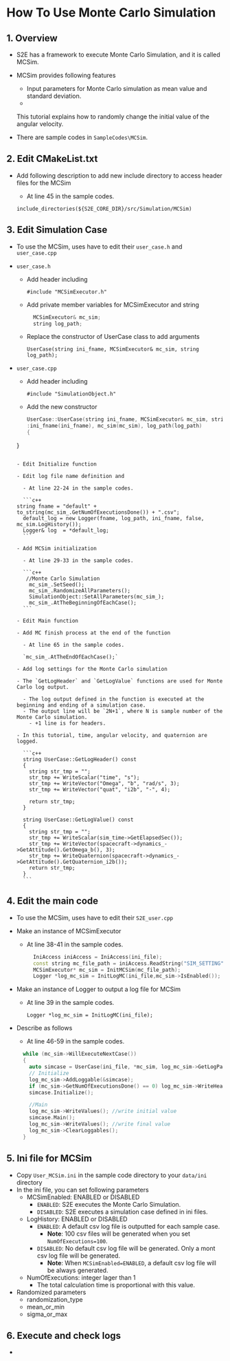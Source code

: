 # How To Use Monte Carlo Simulation

## 1.  Overview

- S2E has a framework to execute Monte Carlo Simulation, and it is called MCSim.

- MCSim provides following features

  - Input parameters for Monte Carlo simulation as mean value and standard deviation.
  - 

  This tutorial explains how to randomly change the initial value of the angular velocity.

- There are sample codes in `SampleCodes\MCSim`.

## 2. Edit CMakeList.txt

- Add following description to add new include directory to access header files for the MCSim

  - At line 45 in the sample codes.
  
  `include_directories(${S2E_CORE_DIR}/src/Simulation/MCSim)`

## 3. Edit Simulation Case

- To use the MCSim, uses have to edit their `user_case.h` and `user_case.cpp`

- `user_case.h`

  - Add header including

    `#include "MCSimExecutor.h"`

  - Add private member variables for MCSimExecutor and string

    ```c++
      MCSimExecutor& mc_sim;
      string log_path;
    ```

  - Replace the constructor of UserCase class to add arguments

    `UserCase(string ini_fname, MCSimExecutor& mc_sim, string log_path);`

- `user_case.cpp`

  - Add header including

    `#include "SimulationObject.h"`
    
  - Add the new constructor
  
    ```c++
    UserCase::UserCase(string ini_fname, MCSimExecutor& mc_sim, string log_path)
    :ini_fname(ini_fname), mc_sim(mc_sim), log_path(log_path)
    {
  }
    ```

  - Edit Initialize function
  
    - Edit log file name definition and 
  
      - At line 22-24 in the sample codes.
    
      ```c++
    string fname = "default" + to_string(mc_sim_.GetNumOfExecutionsDone()) + ".csv";
      default_log = new Logger(fname, log_path, ini_fname, false, mc_sim.LogHistory());
      Logger& log  = *default_log;
      ```
      
    - Add MCSim initialization
  
      - At line 29-33 in the sample codes.
  
      ```c++
       //Monte Carlo Simulation
        mc_sim_.SetSeed();
        mc_sim_.RandomizeAllParameters();
        SimulationObject::SetAllParameters(mc_sim_);
        mc_sim_.AtTheBeginningOfEachCase();
      ```
  
  - Edit Main function
  
    - Add MC finish process at the end of the function
  
      - At line 65 in the sample codes.
  
      `mc_sim_.AtTheEndOfEachCase();`
  
  - Add log settings for the Monte Carlo simulation
  
    - The `GetLogHeader` and `GetLogValue` functions are used for Monte Carlo log output. 
  
      - The log output defined in the function is executed at the beginning and ending of a simulation case.  
      - The output line will be `2N+1`, where N is sample number of the Monte Carlo simulation.
        - +1 line is for headers.
  
    - In this tutorial, time, angular velocity, and quaternion are logged.
  
      ```c++
      string UserCase::GetLogHeader() const
      {
        string str_tmp = "";
        str_tmp += WriteScalar("time", "s");
        str_tmp += WriteVector("Omega", "b", "rad/s", 3);
        str_tmp += WriteVector("quat", "i2b", "-", 4);
      
        return str_tmp;
      }
      
      string UserCase::GetLogValue() const
      {
        string str_tmp = "";
        str_tmp += WriteScalar(sim_time->GetElapsedSec());
        str_tmp += WriteVector(spacecraft->dynamics_->GetAttitude().GetOmega_b(), 3);
        str_tmp += WriteQuaternion(spacecraft->dynamics_->GetAttitude().GetQuaternion_i2b());
        return str_tmp;
      }
      ```

## 4. Edit the main code

- To use the MCSim, uses have to edit their `S2E_user.cpp`

- Make an instance of MCSimExecutor

  - At line 38-41 in the sample codes.

    ```c++
      IniAccess iniAccess = IniAccess(ini_file);
      const string mc_file_path = iniAccess.ReadString("SIM_SETTING", "mcsim_file");
      MCSimExecutor* mc_sim = InitMCSim(mc_file_path);
      Logger *log_mc_sim = InitLogMC(ini_file,mc_sim->IsEnabled());
    ```
    
    

- Make an instance of Logger to output a log file for MCSim

  - At line 39 in the sample codes.

    `Logger *log_mc_sim = InitLogMC(ini_file);`

- Describe as follows

  - At line 46-59 in the sample codes.

  ```c++
    while (mc_sim->WillExecuteNextCase())
    {
      auto simcase = UserCase(ini_file, *mc_sim, log_mc_sim->GetLogPath());
      // Initialize
      log_mc_sim->AddLoggable(&simcase);
      if (mc_sim->GetNumOfExecutionsDone() == 0) log_mc_sim->WriteHeaders();
      simcase.Initialize();
  
      //Main
      log_mc_sim->WriteValues(); //write initial value
      simcase.Main();
      log_mc_sim->WriteValues(); //write final value
      log_mc_sim->ClearLoggables();
    }
  ```

## 5. Ini file for MCSim

- Copy `User_MCSim.ini` in the sample code directory to your `data/ini` directory
- In the ini file, you can set following parameters
  - MCSimEnabled: ENABLED or DISABLED
    - `ENABLED`: S2E executes the Monte Carlo Simulation.
    - `DISABLED`: S2E executes a simulation case defined in ini files.  
  - LogHistory: ENABLED or DISABLED
    - `ENABLED`: A default csv log file is outputted for each sample case.
      - **Note**: 100 csv files will be generated when you set `NumOfExecutions=100`.
    - `DISABLED`:  No default csv log file will be generated. Only a mont csv log file will be generated.
      - **Note**: When `MCSimEnabled=ENABLED`, a default csv log file will be always generated.
  - NumOfExecutions: integer lager than 1
    - The total calculation time is proportional with this value.
- Randomized parameters
  - randomization_type
  - mean_or_min
  - sigma_or_max

## 6. Execute and check logs

- 